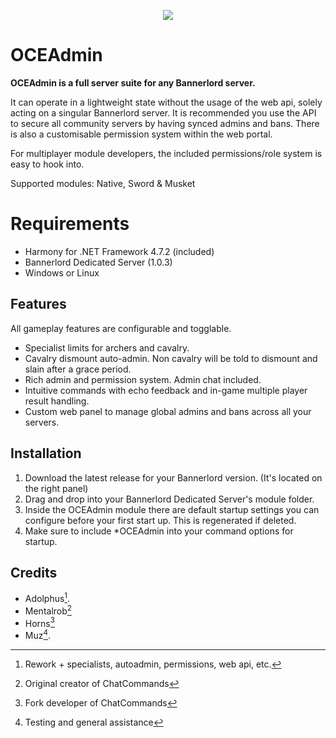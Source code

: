 <p align="center">
  <img src="https://i.gyazo.com/b3636d006d6c9867060dcd8a0199c8dd.png">
</p>


# OCEAdmin

**OCEAdmin is a full server suite for any Bannerlord server.**

It can operate in a lightweight state without the usage of the web api, solely acting on a singular Bannerlord server. It is recommended you use the API to secure all community servers by having synced admins and bans. There is also a customisable permission system within the web portal.

For multiplayer module developers, the included permissions/role system is easy to hook into.

Supported modules: Native, Sword & Musket

# Requirements

- Harmony for .NET Framework 4.7.2 (included)
- Bannerlord Dedicated Server (1.0.3)
- Windows or Linux

## Features

All gameplay features are configurable and togglable.

- Specialist limits for archers and cavalry.
- Cavalry dismount auto-admin. Non cavalry will be told to dismount and slain after a grace period.
- Rich admin and permission system. Admin chat included.
- Intuitive commands with echo feedback and in-game multiple player result handling.
- Custom web panel to manage global admins and bans across all your servers.

## Installation

1. Download the latest release for your Bannerlord version. (It's located on the right panel)
2. Drag and drop into your Bannerlord Dedicated Server's module folder.
3. Inside the OCEAdmin module there are default startup settings you can configure before your first start up. This is regenerated if deleted.
4. Make sure to include *OCEAdmin into your command options for startup.

## Credits
- Adolphus[^1].
- Mentalrob[^2]
- Horns[^3]
- Muz[^4].  



[^1]: Rework + specialists, autoadmin, permissions, web api, etc.
[^2]: Original creator of ChatCommands
[^3]: Fork developer of ChatCommands
[^4]: Testing and general assistance


